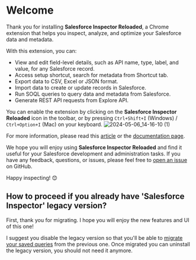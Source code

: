 # Welcome

Thank you for installing **Salesforce Inspector Reloaded**, a Chrome extension that helps you inspect, analyze, and optimize your Salesforce data and metadata.

With this extension, you can:

- View and edit field-level details, such as API name, type, label, and value, for any Salesforce record.
- Access setup shortcut, search for metadata from Shortcut tab.
- Export data to CSV, Excel or JSON format.
- Import data to create or update records in Salesforce.
- Run SOQL queries to query data and metadata from Salesforce.
- Generate REST API requests from Explore API.

You can enable the extension by clicking on the **Salesforce Inspector Reloaded** icon in the toolbar, or by pressing `Ctrl+Shift+I` (Windows) / `Ctrl+Option+I` (Mac) on your keyboard.
![2024-05-06_14-16-10 (1)](https://github.com/tprouvot/Salesforce-Inspector-reloaded/assets/35368290/ab6e5461-9952-4305-9773-0074561678ca)

For more information, please read this [article](https://www.salesforceben.com/salesforce-inspector-reloaded/) or the [documentation page](https://tprouvot.github.io/Salesforce-Inspector-reloaded/).

We hope you will enjoy using **Salesforce Inspector Reloaded** and find it useful for your Salesforce development and administration tasks. If you have any feedback, questions, or issues, please feel free to [open an issue](https://github.com/tprouvot/Salesforce-Inspector-reloaded/issues) on GitHub.

Happy inspecting! 😊

## How to proceed if you already have 'Salesforce Inspector' legacy version?

First, thank you for migrating. I hope you will enjoy the new features and UI of this one!

I suggest you disable the legacy version so that you'll be able to [migrate your saved queries](https://tprouvot.github.io/Salesforce-Inspector-reloaded/how-to/#migrate-saved-queries-from-legacy-extension-to-salesforce-inspector-reloaded) from the previous one.
Once migrated you can uninstall the legacy version, you should not need it anymore.
